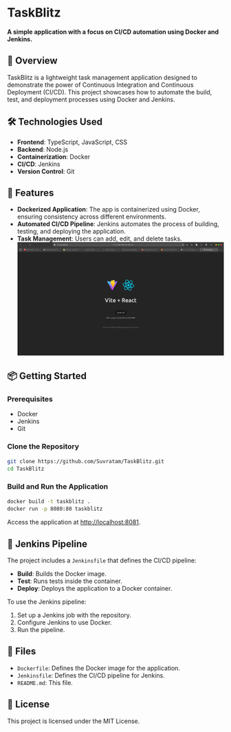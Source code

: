 # TaskBlitz

**A simple application with a focus on CI/CD automation using Docker and Jenkins.**

## 🚀 Overview

TaskBlitz is a lightweight task management application designed to demonstrate the power of Continuous Integration and Continuous Deployment (CI/CD). This project showcases how to automate the build, test, and deployment processes using Docker and Jenkins.

## 🛠️ Technologies Used

* **Frontend**: TypeScript, JavaScript, CSS
* **Backend**: Node.js
* **Containerization**: Docker
* **CI/CD**: Jenkins
* **Version Control**: Git

## 🧪 Features

* **Dockerized Application**: The app is containerized using Docker, ensuring consistency across different environments.
* **Automated CI/CD Pipeline**: Jenkins automates the process of building, testing, and deploying the application.
* **Task Management**: Users can add, edit, and delete tasks.
![TaskBlitz Banner](image/banner.png)

## 📦 Getting Started

### Prerequisites

* Docker
* Jenkins
* Git

### Clone the Repository

```bash
git clone https://github.com/Suvratam/TaskBlitz.git
cd TaskBlitz
```

### Build and Run the Application

```bash
docker build -t taskblitz .
docker run -p 8080:80 taskblitz
```

Access the application at [http://localhost:8081](http://localhost:8081).

## 🔧 Jenkins Pipeline

The project includes a `Jenkinsfile` that defines the CI/CD pipeline:

* **Build**: Builds the Docker image.
* **Test**: Runs tests inside the container.
* **Deploy**: Deploys the application to a Docker container.

To use the Jenkins pipeline:

1. Set up a Jenkins job with the repository.
2. Configure Jenkins to use Docker.
3. Run the pipeline.

## 📄 Files

* `Dockerfile`: Defines the Docker image for the application.
* `Jenkinsfile`: Defines the CI/CD pipeline for Jenkins.
* `README.md`: This file.

## 📄 License

This project is licensed under the MIT License.

